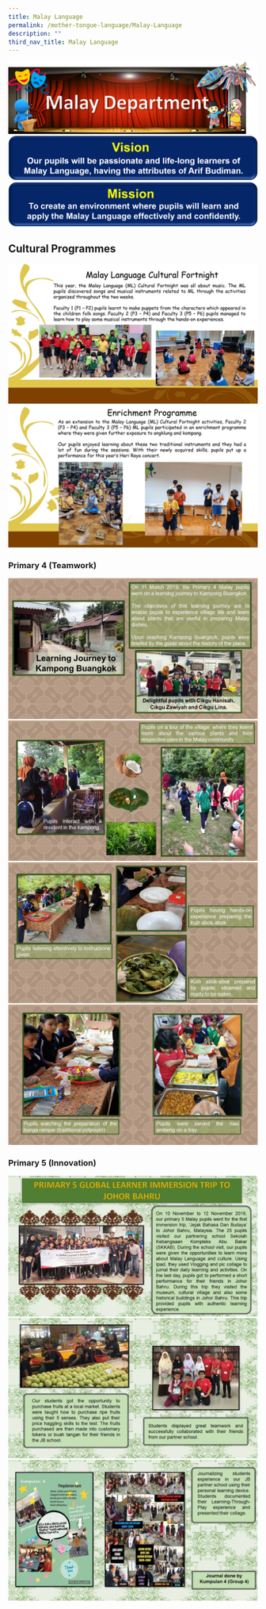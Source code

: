 ```yaml
---
title: Malay Language
permalink: /mother-tongue-language/Malay-Language
description: ""
third_nav_title: Malay Language
---
```

![](/images/Malay%20Dept%20Banner%2002.png)
![](/images/ML%20Vision%20Banner.png)
![](/images/ML%20Mission%20Banner.png)

## Cultural Programmes
![](/images/MLPicture1.png)
![](/images/MLPicture2.png)

### Primary 4 (Teamwork)
![](/images/LJ%20Malay%2001.jpg)
![](/images/LJ%20Malay%2003.jpg)
![](/images/LJ%20Malay%2004.jpg)
![](/images/LJ%20Malay%2005.jpg)

### Primary 5 (Innovation)
![](/images/p5lj1.jpg)
![](/images/p5lj2.jpg)
![](/images/p5lj3.jpg)
